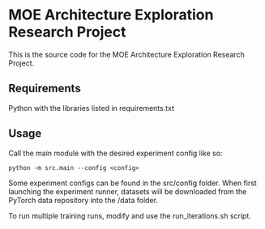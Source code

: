 # MOE Architecture Exploration Research Project
This is the source code for the MOE Architecture Exploration Research Project.

## Requirements
Python with the libraries listed in requirements.txt

## Usage
Call the main module with the desired experiment config like so:
```
python -m src.main --config <config>
```
Some experiment configs can be found in the src/config folder. When first launching the experiment runner, datasets will be downloaded from the PyTorch data repository into the /data folder.

To run multiple training runs, modify and use the run_iterations.sh script.
